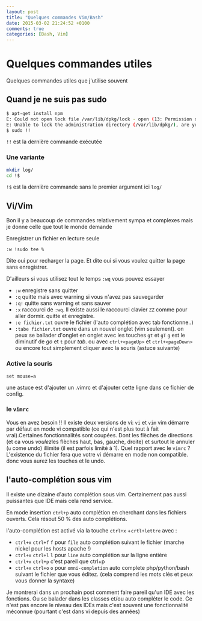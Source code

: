 ```yaml
---
layout: post
title: "Quelques commandes Vim/Bash"
date: 2015-03-02 21:24:52 +0100
comments: true
categories: [Bash, Vim]
---
```


# Quelques commandes utiles 
Quelques commandes utiles que j'utilise souvent

## Quand je ne suis pas sudo

```bash
$ apt-get install npm
E: Could not open lock file /var/lib/dpkg/lock - open (13: Permission denied)
E: Unable to lock the administration directory (/var/lib/dpkg/), are you root?
$ sudo !!
```
`!!` est la dernière commande exécutée

### Une variante
```bash
mkdir log/
cd !$ 
```
`!$` est la dernière commande sans le premier argument ici `log/`

## Vi/Vim
Bon il y a beaucoup de commandes relativement sympa et complexes mais je donne celle que tout le monde demande

Enregistrer un fichier en lecture seule
```
:w !sudo tee %
```

Dite oui pour recharger la page. Et dite oui si vous voulez quitter la page sans enregistrer.

D'ailleurs si vous utilisez tout le temps `:wq` vous pouvez essayer

 - `:w` enregistre sans quitter
 - `:q` quitte mais avec warning si vous n'avez pas sauvegarder
 - `:q!` quitte sans warning et sans sauver
 - `:x` raccourci de `:wq`. Il existe aussi le raccourci clavier `ZZ` comme pour aller dormir. quitte et enregistre.
 - `:e fichier.txt` ouvre le fichier (l'auto complétion avec tab fonctionne..)
 - `:tabe fichier.txt` ouvre dans un nouvel onglet (vim seulement). on peux se ballader d'onglet en onglet avec les touches `gt` et `gT` `g` est le diminutif de *go* et `t` pour *tab*. ou avec `ctrl+<pageUp>` et `ctrl+<pageDown>` ou encore tout simplement cliquer avec la souris (astuce suivante)

### Active la souris
```
set mouse=a
```
une astuce est d'ajouter un .vimrc et d'ajouter cette ligne dans ce fichier de config.

### le `vimrc` 
Vous en avez besoin !! Il existe deux versions de vi: `vi` et `vim` vim démarre par défaut en mode vi compatible (ce qui n'est plus tout à fait vrai).Certaines fonctionnalités sont coupées. Dont les flèches de directions (et ca vous *voulez*les flèches haut, bas, gauche, droite) et surtout le annuler (`u` come *u*ndo) illimité (il est parfois limité à 1). Quel rapport avec le `vimrc` ? L'existence du fichier fera que votre vi démarre en mode non compatible. donc vous aurez les touches et le undo.

## l'auto-complétion sous vim

Il existe une dizaine d'auto complétion sous vim. Certainement pas aussi puissantes que IDE mais cela rend service.

En mode insertion `ctrl+p` auto complétion en cherchant dans les fichiers ouverts. Cela résout 50 % des auto complétions.

l'auto-complétion est activé via la touche `ctrl+x` +`crtl+lettre` avec :

* `ctrl+x` `ctrl+f` `f` pour `file` auto complétion suivant le fichier (marche nickel pour les hosts apache !)
* `ctrl+x` `ctrl+l` `l` pour `line` auto complétion sur la ligne entière
* `ctrl+x` `ctrl+p` c'est pareil que ctrl+p 
* `ctrl+x` `ctrl+o` `o` pour `omni-completion` auto complete php/python/bash suivant le fichier que vous éditez. (cela comprend les mots clés et peux vous donner la syntaxe)

Je montrerai dans un prochain post comment faire pareil qu'un IDE avec les fonctions. Ou se balader dans les classes et/ou auto compléter le code. Ce n'est pas encore le niveau des IDEs mais c'est souvent une fonctionnalité méconnue (pourtant c'est dans vi depuis des années)

